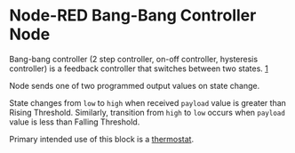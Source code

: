 # Node-RED Bang-Bang Controller Node

Bang-bang controller (2 step controller, on-off controller, hysteresis controller) is a feedback controller that switches between two states. [1]

Node sends one of two programmed output values on state change.

State changes from `low` to `high` when received `payload` value is greater than Rising Threshold.
Similarly, transition from `high` to `low` occurs when `payload` value is less than Falling Threshold.

Primary intended use of this block is a [thermostat](https://en.wikipedia.org/wiki/Thermostat).

[1]: https://en.wikipedia.org/wiki/Bang%E2%80%93bang_control
